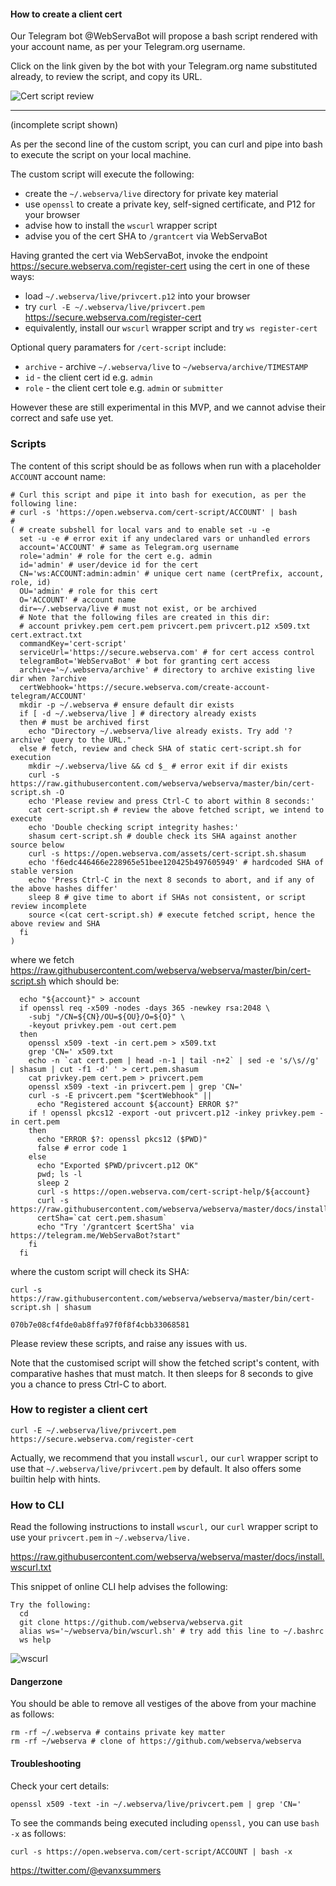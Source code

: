 
#### How to create a client cert

Our Telegram bot @WebServaBot will propose a bash script rendered with your account name, as per your Telegram.org username.

Click on the link given by the bot with your Telegram.org name substituted already, to review the script, and copy its URL.

![Cert script review](https://evanx.github.io/images/rquery/ws040-cert-script-curl.png)
<hr>
(incomplete script shown)

As per the second line of the custom script, you can curl and pipe into bash to execute the script on your local machine.

The custom script will execute the following:
- create the `~/.webserva/live` directory for private key material
- use `openssl` to create a private key, self-signed certificate, and P12 for your browser
- advise how to install the `wscurl` wrapper script
- advise you of the cert SHA to `/grantcert` via WebServaBot

Having granted the cert via WebServaBot, invoke the endpoint https://secure.webserva.com/register-cert using the cert in one of these ways:
- load `~/.webserva/live/privcert.p12` into your browser
- try `curl -E ~/.webserva/live/privcert.pem` https://secure.webserva.com/register-cert
- equivalently, install our `wscurl` wrapper script and try `ws register-cert`

Optional query paramaters for `/cert-script` include:
- `archive` - archive `~/.webserva/live` to `~/webserva/archive/TIMESTAMP`
- `id` - the client cert id e.g. `admin`
- `role` - the client cert tole e.g. `admin` or `submitter`

However these are still experimental in this MVP, and we cannot advise their correct and safe use yet.

### Scripts

The content of this script should be as follows when run with a placeholder `ACCOUNT` account name:
```shell
# Curl this script and pipe it into bash for execution, as per the following line:
# curl -s 'https://open.webserva.com/cert-script/ACCOUNT' | bash
# 
( # create subshell for local vars and to enable set -u -e
  set -u -e # error exit if any undeclared vars or unhandled errors
  account='ACCOUNT' # same as Telegram.org username
  role='admin' # role for the cert e.g. admin
  id='admin' # user/device id for the cert
  CN='ws:ACCOUNT:admin:admin' # unique cert name (certPrefix, account, role, id)
  OU='admin' # role for this cert
  O='ACCOUNT' # account name
  dir=~/.webserva/live # must not exist, or be archived
  # Note that the following files are created in this dir:
  # account privkey.pem cert.pem privcert.pem privcert.p12 x509.txt cert.extract.txt
  commandKey='cert-script'
  serviceUrl='https://secure.webserva.com' # for cert access control
  telegramBot='WebServaBot' # bot for granting cert access
  archive='~/.webserva/archive' # directory to archive existing live dir when ?archive
  certWebhook='https://secure.webserva.com/create-account-telegram/ACCOUNT'
  mkdir -p ~/.webserva # ensure default dir exists
  if [ -d ~/.webserva/live ] # directory already exists
  then # must be archived first
    echo "Directory ~/.webserva/live already exists. Try add '?archive' query to the URL."
  else # fetch, review and check SHA of static cert-script.sh for execution
    mkdir ~/.webserva/live && cd $_ # error exit if dir exists
    curl -s https://raw.githubusercontent.com/webserva/webserva/master/bin/cert-script.sh -O
    echo 'Please review and press Ctrl-C to abort within 8 seconds:'
    cat cert-script.sh # review the above fetched script, we intend to execute
    echo 'Double checking script integrity hashes:'
    shasum cert-script.sh # double check its SHA against another source below
    curl -s https://open.webserva.com/assets/cert-script.sh.shasum
    echo 'f6edc446466e228965e51bee120425b497605949' # hardcoded SHA of stable version
    echo 'Press Ctrl-C in the next 8 seconds to abort, and if any of the above hashes differ'
    sleep 8 # give time to abort if SHAs not consistent, or script review incomplete
    source <(cat cert-script.sh) # execute fetched script, hence the above review and SHA
  fi
)
```
where we fetch https://raw.githubusercontent.com/webserva/webserva/master/bin/cert-script.sh which should be:

```shell
  echo "${account}" > account
  if openssl req -x509 -nodes -days 365 -newkey rsa:2048 \
    -subj "/CN=${CN}/OU=${OU}/O=${O}" \
    -keyout privkey.pem -out cert.pem
  then
    openssl x509 -text -in cert.pem > x509.txt
    grep 'CN=' x509.txt
    echo -n `cat cert.pem | head -n-1 | tail -n+2` | sed -e 's/\s//g' | shasum | cut -f1 -d' ' > cert.pem.shasum
    cat privkey.pem cert.pem > privcert.pem
    openssl x509 -text -in privcert.pem | grep 'CN='
    curl -s -E privcert.pem "$certWebhook" ||
      echo "Registered account ${account} ERROR $?"
    if ! openssl pkcs12 -export -out privcert.p12 -inkey privkey.pem -in cert.pem
    then
      echo "ERROR $?: openssl pkcs12 ($PWD)"
      false # error code 1
    else
      echo "Exported $PWD/privcert.p12 OK"
      pwd; ls -l
      sleep 2
      curl -s https://open.webserva.com/cert-script-help/${account}
      curl -s https://raw.githubusercontent.com/webserva/webserva/master/docs/install.wscurl.txt
      certSha=`cat cert.pem.shasum`
      echo "Try '/grantcert $certSha' via https://telegram.me/WebServaBot?start"
    fi
  fi
```
where the custom script will check its SHA:
```shell
curl -s https://raw.githubusercontent.com/webserva/webserva/master/bin/cert-script.sh | shasum
```
```shell
070b7e08cf4fde0ab8ffa97f0f8f4cbb33068581
```

Please review these scripts, and raise any issues with us.

Note that the customised script will show the fetched script's content, with comparative hashes that must match.
It then sleeps for 8 seconds to give you a chance to press Ctrl-C to abort.

### How to register a client cert

```shell
curl -E ~/.webserva/live/privcert.pem https://secure.webserva.com/register-cert
```

Actually, we recommend that you install `wscurl,` our `curl` wrapper script to use that `~/.webserva/live/privcert.pem` by default.
It also offers some builtin help with hints.

### How to CLI

Read the following instructions to install `wscurl,` our `curl` wrapper script to use your `privcert.pem` in `~/.webserva/live.`

https://raw.githubusercontent.com/webserva/webserva/master/docs/install.wscurl.txt

This snippet of online CLI help advises the following:
```shell
Try the following:
  cd 
  git clone https://github.com/webserva/webserva.git 
  alias ws='~/webserva/bin/wscurl.sh' # try add this line to ~/.bashrc
  ws help
```

![wscurl](https://evanx.github.io/images/rquery/ws040-wscurl.png)

#### Dangerzone

You should be able to remove all vestiges of the above from your machine as follows:

```shell
rm -rf ~/.webserva # contains private key matter
rm -rf ~/webserva # clone of https://github.com/webserva/webserva
```

#### Troubleshooting

Check your cert details:
```shell
openssl x509 -text -in ~/.webserva/live/privcert.pem | grep 'CN='
```

To see the commands being executed including `openssl,` you can use `bash -x` as follows:
```shell
curl -s https://open.webserva.com/cert-script/ACCOUNT | bash -x
```

https://twitter.com/@evanxsummers
